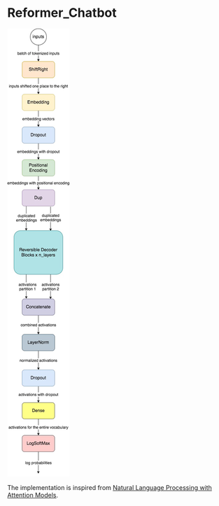 # Reformer_Chatbot

![alt text](https://github.com/meherabhi/Chatbot/blob/main/Chatbot/Reformer.jpg)

The implementation is inspired from [Natural Language Processing with Attention Models](https://www.coursera.org/learn/attention-models-in-nlp).

